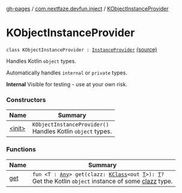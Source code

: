 [gh-pages](../../index.md) / [com.nextfaze.devfun.inject](../index.md) / [KObjectInstanceProvider](./index.md)

# KObjectInstanceProvider

`class KObjectInstanceProvider : `[`InstanceProvider`](../-instance-provider/index.md) [(source)](https://github.com/NextFaze/dev-fun/tree/master/devfun/src/main/java/com/nextfaze/devfun/inject/InstanceProviders.kt#L112)

Handles Kotlin `object` types.

Automatically handles `internal` or `private` types.

**Internal**
Visible for testing - use at your own risk.

### Constructors

| Name | Summary |
|---|---|
| [&lt;init&gt;](-init-.md) | `KObjectInstanceProvider()`<br>Handles Kotlin `object` types. |

### Functions

| Name | Summary |
|---|---|
| [get](get.md) | `fun <T : `[`Any`](https://kotlinlang.org/api/latest/jvm/stdlib/kotlin/-any/index.html)`> get(clazz: `[`KClass`](https://kotlinlang.org/api/latest/jvm/stdlib/kotlin.reflect/-k-class/index.html)`<out `[`T`](get.md#T)`>): `[`T`](get.md#T)`?`<br>Get the Kotlin `object` instance of some [clazz](get.md#com.nextfaze.devfun.inject.KObjectInstanceProvider$get(kotlin.reflect.KClass((com.nextfaze.devfun.inject.KObjectInstanceProvider.get.T)))/clazz) type. |
